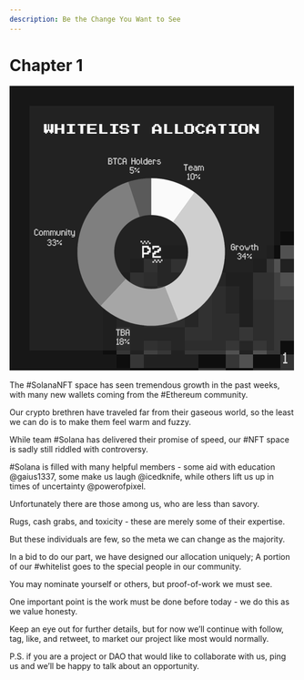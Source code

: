 ```yaml
---
description: Be the Change You Want to See
---
```


# Chapter 1

![](../../.gitbook/assets/Tweet-Post1.png)

The #SolanaNFT space has seen tremendous growth in the past weeks, with many new wallets coming from the #Ethereum community.

Our crypto brethren have traveled far from their gaseous world, so the least we can do is to make them feel warm and fuzzy.

While team #Solana has delivered their promise of speed, our #NFT space is sadly still riddled with controversy.

\#Solana is filled with many helpful members - some aid with education @gaius1337, some make us laugh @icedknife, while others lift us up in times of uncertainty @powerofpixel.

Unfortunately there are those among us, who are less than savory.

Rugs, cash grabs, and toxicity - these are merely some of their expertise.

But these individuals are few, so the meta we can change as the majority.

In a bid to do our part, we have designed our allocation uniquely; A portion of our #whitelist goes to the special people in our community.

You may nominate yourself or others, but proof-of-work we must see.

One important point is the work must be done before today - we do this as we value honesty.

Keep an eye out for further details, but for now we’ll continue with follow, tag, like, and retweet, to market our project like most would normally.

P.S. if you are a project or DAO that would like to collaborate with us, ping us and we’ll be happy to talk about an opportunity.
